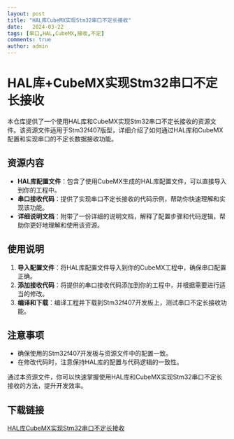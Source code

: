 ```yaml
---
layout: post
title: "HAL库CubeMX实现Stm32串口不定长接收"
date:   2024-03-22
tags: [串口,HAL,CubeMX,接收,不定]
comments: true
author: admin
---
```

# HAL库+CubeMX实现Stm32串口不定长接收

本仓库提供了一个使用HAL库和CubeMX实现Stm32串口不定长接收的资源文件。该资源文件适用于Stm32f407版型，详细介绍了如何通过HAL库和CubeMX配置和实现串口的不定长数据接收功能。

## 资源内容

- **HAL库配置文件**：包含了使用CubeMX生成的HAL库配置文件，可以直接导入到你的工程中。
- **串口接收代码**：提供了实现串口不定长接收的代码示例，帮助你快速理解和实现该功能。
- **详细说明文档**：附带了一份详细的说明文档，解释了配置步骤和代码逻辑，帮助你更好地理解和使用该资源。

## 使用说明

1. **导入配置文件**：将HAL库配置文件导入到你的CubeMX工程中，确保串口配置正确。
2. **添加接收代码**：将提供的串口接收代码添加到你的工程中，并根据需要进行适当的修改。
3. **编译和下载**：编译工程并下载到Stm32f407开发板上，测试串口不定长接收功能。

## 注意事项

- 确保使用的Stm32f407开发板与资源文件中的配置一致。
- 在修改代码时，注意保持HAL库的配置与代码逻辑的一致性。

通过本资源文件，你可以快速掌握使用HAL库和CubeMX实现Stm32串口不定长接收的方法，提升开发效率。

## 下载链接

[HAL库CubeMX实现Stm32串口不定长接收](https://pan.quark.cn/s/da424952a539)